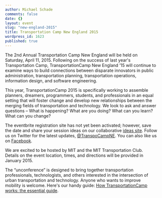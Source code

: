 ```yaml
---
author: Michael Schade
comments: false
date: {}
layout: event
slug: "new-england-2015"
title: Transportation Camp New England 2015
wordpress_id: 1623
published: true
---
```

The 2nd Annual Transportation Camp New England will be held on Saturday, April 11, 2015. Following on the success of last year's Transportation Camp, TransportationCamp New England ’15 will continue to examine ways to build connections between disparate innovators in public administration, transportation planning, transportation operations, information design, and software engineering. 

This year, TransportationCamp 2015 is specifically working to assemble planners, dreamers, programmers, students, and professionals in an equal setting that will foster change and develop new relationships between the merging fields of transportation and technology. We look to ask and answer questions – What is happening? What are you doing? What can you learn? What can you change? 

The eventbrite registration site has not yet been activated; however, save the date and share your session ideas on our collaborative [ideas site](http://ideas.transportationcamp.org/). Follow us on Twitter for the latest updates, [@TranspoCampNE](https://twitter.com/TranspoCampNE). You can also like us on [Facebook](https://www.facebook.com/pages/TransportationCamp-New-England/219391578269518).

We are excited to be hosted by MIT and the MIT Transportation Club. Details on the event location, times, and directions will be provided in January 2015. 

The “unconference” is designed to bring together transportation professionals, technologists, and others interested in the intersection of urban transportation and technology. Anyone who wants to improve mobility is welcome. Here's our handy guide: [How TransportationCamp works: the essential guide](http://transportationcamp.org/2011/02/how-transportationcamp-works-the-essential-guide/).
